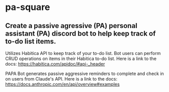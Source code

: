 # pa-square
## Create a passive agressive (PA) personal assistant (PA) discord bot to help keep track of to-do list items.

Utilizes Habitica API to keep track of your to-do list. Bot users can perform CRUD operations on items in their Habitica to-do list.
Here is a link to the docs: https://habitica.com/apidoc/#api-_header

PAPA Bot generates passive aggressive reminders to complete and check in on users from Claude's API.
Here is a link to the docs: https://docs.anthropic.com/en/api/overview#examples
